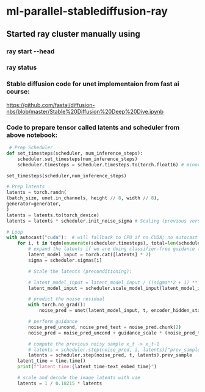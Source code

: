 # ml-parallel-stablediffusion-ray

## Started ray cluster manually using

### ray start --head
### ray status

### Stable diffusion code for unet implementaion from fast ai course: 
https://github.com/fastai/diffusion-nbs/blob/master/Stable%20Diffusion%20Deep%20Dive.ipynb

### Code to prepare tensor called latents and scheduler from above notebook:

```python
 # Prep Scheduler
def set_timesteps(scheduler, num_inference_steps):
    scheduler.set_timesteps(num_inference_steps)
    scheduler.timesteps = scheduler.timesteps.to(torch.float16) # minor fix to ensure MPS compatibility, fixed in diffusers PR 3925

set_timesteps(scheduler,num_inference_steps)

# Prep latents
latents = torch.randn(
(batch_size, unet.in_channels, height // 8, width // 8),
generator=generator,
)
latents = latents.to(torch_device)
latents = latents * scheduler.init_noise_sigma # Scaling (previous versions did latents = latents * self.scheduler.sigmas[0]

# Loop
with autocast("cuda"):  # will fallback to CPU if no CUDA; no autocast for MPS
    for i, t in tqdm(enumerate(scheduler.timesteps), total=len(scheduler.timesteps)):
        # expand the latents if we are doing classifier-free guidance to avoid doing two forward passes.
        latent_model_input = torch.cat([latents] * 2)
        sigma = scheduler.sigmas[i]

        # Scale the latents (preconditioning):

        # latent_model_input = latent_model_input / ((sigma**2 + 1) ** 0.5) # Diffusers 0.3 and below
        latent_model_input = scheduler.scale_model_input(latent_model_input, t)

        # predict the noise residual
        with torch.no_grad():
            noise_pred = unet(latent_model_input, t, encoder_hidden_states=text_embeddings).sample

        # perform guidance
        noise_pred_uncond, noise_pred_text = noise_pred.chunk(2)
        noise_pred = noise_pred_uncond + guidance_scale * (noise_pred_text - noise_pred_uncond)

        # compute the previous noisy sample x_t -> x_t-1
        # latents = scheduler.step(noise_pred, i, latents)["prev_sample"] # Diffusers 0.3 and below
        latents = scheduler.step(noise_pred, t, latents).prev_sample
    latent_time = time.time()
    print(f"latent_time:{latent_time-text_embed_time}")

    # scale and decode the image latents with vae
    latents = 1 / 0.18215 * latents
```
